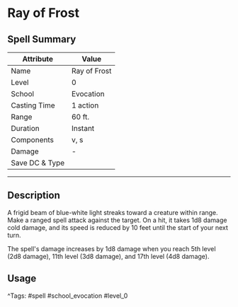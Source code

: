 # Ray of Frost

## Spell Summary

| Attribute        | Value                  |
|------------------|------------------------|
| Name             | Ray of Frost                 |
| Level            | 0                |
| School           | Evocation          |
| Casting Time     | 1 action              |
| Range            | 60 ft.            |
| Duration         | Instant             |
| Components       | v, s             |
| Damage           | -               |
| Save DC & Type   |              |

---

## Description

A frigid beam of blue-white light streaks toward a creature within range. Make a ranged spell attack against the target. On a hit, it takes 1d8 damage cold damage, and its speed is reduced by 10 feet until the start of your next turn.

The spell's damage increases by 1d8 damage when you reach 5th level (2d8 damage), 11th level (3d8 damage), and 17th level (4d8 damage).

## Usage


^Tags: #spell #school_evocation #level_0